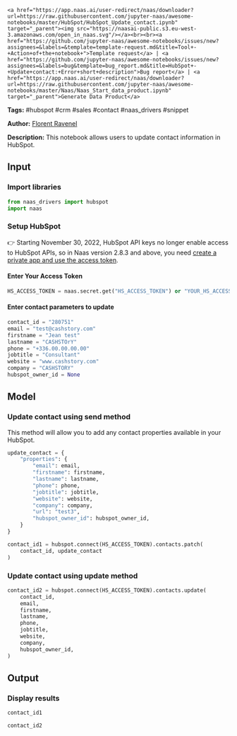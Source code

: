     <a href="https://app.naas.ai/user-redirect/naas/downloader?url=https://raw.githubusercontent.com/jupyter-naas/awesome-notebooks/master/HubSpot/HubSpot_Update_contact.ipynb" target="_parent"><img src="https://naasai-public.s3.eu-west-3.amazonaws.com/open_in_naas.svg"/></a><br><br><a href="https://github.com/jupyter-naas/awesome-notebooks/issues/new?assignees=&labels=&template=template-request.md&title=Tool+-+Action+of+the+notebook+">Template request</a> | <a href="https://github.com/jupyter-naas/awesome-notebooks/issues/new?assignees=&labels=bug&template=bug_report.md&title=HubSpot+-+Update+contact:+Error+short+description">Bug report</a> | <a href="https://app.naas.ai/user-redirect/naas/downloader?url=https://raw.githubusercontent.com/jupyter-naas/awesome-notebooks/master/Naas/Naas_Start_data_product.ipynb" target="_parent">Generate Data Product</a>

**Tags:** #hubspot #crm #sales #contact #naas_drivers #snippet

**Author:** [Florent Ravenel](https://www.linkedin.com/in/florent-ravenel/)

**Description:** This notebook allows users to update contact information in HubSpot.

## Input

### Import libraries


```python
from naas_drivers import hubspot
import naas
```

### Setup HubSpot
👉 Starting November 30, 2022, HubSpot API keys no longer enable access to HubSpot APIs, so in Naas version 2.8.3 and above, you need [create a private app and use the access token](https://developers.hubspot.com/docs/api/private-apps).

#### Enter Your Access Token


```python
HS_ACCESS_TOKEN = naas.secret.get("HS_ACCESS_TOKEN") or "YOUR_HS_ACCESS_TOKEN"
```

#### Enter contact parameters to update


```python
contact_id = "280751"
email = "test@cashstory.com"
firstname = "Jean test"
lastname = "CASHSTOrY"
phone = "+336.00.00.00.00"
jobtitle = "Consultant"
website = "www.cashstory.com"
company = "CASHSTORY"
hubspot_owner_id = None
```

## Model

### Update contact using send method
This method will allow you to add any contact properties available in your HubSpot.


```python
update_contact = {
    "properties": {
        "email": email,
        "firstname": firstname,
        "lastname": lastname,
        "phone": phone,
        "jobtitle": jobtitle,
        "website": website,
        "company": company,
        "url": "test3",
        "hubspot_owner_id": hubspot_owner_id,
    }
}

contact_id1 = hubspot.connect(HS_ACCESS_TOKEN).contacts.patch(
    contact_id, update_contact
)
```

### Update contact using update method


```python
contact_id2 = hubspot.connect(HS_ACCESS_TOKEN).contacts.update(
    contact_id,
    email,
    firstname,
    lastname,
    phone,
    jobtitle,
    website,
    company,
    hubspot_owner_id,
)
```

## Output

### Display results


```python
contact_id1
```


```python
contact_id2
```
